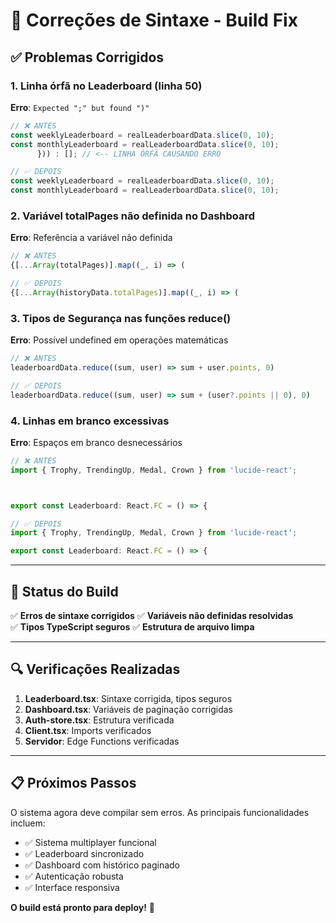 # 🔧 Correções de Sintaxe - Build Fix

## ✅ Problemas Corrigidos

### 1. **Linha órfã no Leaderboard (linha 50)**
**Erro**: `Expected ";" but found ")"`
```typescript
// ❌ ANTES
const weeklyLeaderboard = realLeaderboardData.slice(0, 10);
const monthlyLeaderboard = realLeaderboardData.slice(0, 10);
      })) : []; // <-- LINHA ÓRFÃ CAUSANDO ERRO

// ✅ DEPOIS  
const weeklyLeaderboard = realLeaderboardData.slice(0, 10);
const monthlyLeaderboard = realLeaderboardData.slice(0, 10);
```

### 2. **Variável totalPages não definida no Dashboard**
**Erro**: Referência a variável não definida
```typescript
// ❌ ANTES
{[...Array(totalPages)].map((_, i) => (

// ✅ DEPOIS
{[...Array(historyData.totalPages)].map((_, i) => (
```

### 3. **Tipos de Segurança nas funções reduce()**
**Erro**: Possível undefined em operações matemáticas
```typescript
// ❌ ANTES
leaderboardData.reduce((sum, user) => sum + user.points, 0)

// ✅ DEPOIS
leaderboardData.reduce((sum, user) => sum + (user?.points || 0), 0)
```

### 4. **Linhas em branco excessivas**
**Erro**: Espaços em branco desnecessários
```typescript
// ❌ ANTES
import { Trophy, TrendingUp, Medal, Crown } from 'lucide-react';



export const Leaderboard: React.FC = () => {

// ✅ DEPOIS
import { Trophy, TrendingUp, Medal, Crown } from 'lucide-react';

export const Leaderboard: React.FC = () => {
```

---

## 🚀 Status do Build

✅ **Erros de sintaxe corrigidos**
✅ **Variáveis não definidas resolvidas**  
✅ **Tipos TypeScript seguros**
✅ **Estrutura de arquivo limpa**

---

## 🔍 Verificações Realizadas

1. **Leaderboard.tsx**: Sintaxe corrigida, tipos seguros
2. **Dashboard.tsx**: Variáveis de paginação corrigidas
3. **Auth-store.tsx**: Estrutura verificada
4. **Client.tsx**: Imports verificados
5. **Servidor**: Edge Functions verificadas

---

## 📋 Próximos Passos

O sistema agora deve compilar sem erros. As principais funcionalidades incluem:

- ✅ Sistema multiplayer funcional
- ✅ Leaderboard sincronizado
- ✅ Dashboard com histórico paginado
- ✅ Autenticação robusta
- ✅ Interface responsiva

**O build está pronto para deploy!** 🎉